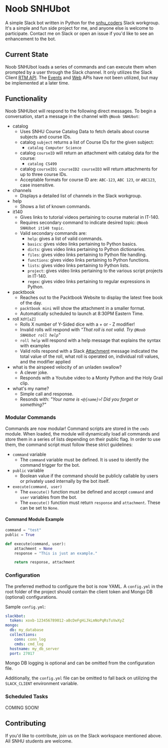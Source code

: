 # Noob SNHUbot

A simple Slack bot written in Python for the [snhu_coders](https://snhu_coders.slack.com) Slack workgroup. It's a simple and fun side project for me, and anyone else is welcome to participate. Contact me on Slack or open an issue if you'd like to see an enhancement to the bot.

## Current State

Noob SNHUbot loads a series of commands and can execute them when prompted by a user through the Slack channel.  It only utilizes the Slack Client [RTM API](https://api.slack.com/rtm). The [Events](https://api.slack.com/events) and [Web](https://api.slack.com/web) APIs have not been utilized, but may be implemented at a later time.

## Functionality

Noob SNHUbot will respond to the following direct messages. To begin a conversation, start a message in the channel with `@Noob SNHUbot`:

* catalog
  * Uses SNHU Course Catalog Data to fetch details about course subjects and course IDs.
  * catalog `subject` returns a list of Course IDs for the given subject:
    * `catalog Computer Science`
  * catalog `courseID` will return an attachment with catalog data for the course:
    * `catalog CS499`
  * catalog `courseID1 courseID2 courseID3` will return attachments for up to three course IDs.
  * Acceptable formats for course ID are: `ABC-123`, `ABC 123`, or `ABC123`, case insensitive.
* channels
  * Displays a detailed list of channels in the Slack workgroup.
* help
  * Shows a list of known commands.
* it140
  * Gives links to tutorial videos pertaining to course material in IT-140.
  * Requires secondary command to indicate desired topic: `@Noob SNHUbot it140 topic`.
  * Valid secondary commands are:
    * `help`: gives a list of valid commands.
    * `basics`: gives video links pertaining to Python basics.
    * `dicts`: gives video links pertaining to Python dictionaries.
    * `files`: gives video links pertaining to Python file handling.
    * `functions`: gives video links pertaining to Python functions.
    * `lists`: gives video links pertaining to Python lists.
    * `project`: gives video links pertaining to the various script projects in IT-140.
    * `regex`: gives video links pertaining to regular expressions in Python. 
* packtbook
  * Reaches out to the Packtbook Website to display the latest free book of the day.
  * `packtbook mini` will show the attachment in a smaller format.
  * Automatically scheduled to launch at 8:30PM Eastern Time.
* roll `XdY[±Z]`
  * Rolls X number of Y-Sided dice with a + or - Z modifier!
  * Invalid rolls will respond with _"That roll is not valid. Try `@Noob SNHUbot roll help`"_
  * `roll help` will respond with a help message that explains the syntax with examples
  * Valid rolls respond with a Slack [Attachment](https://api.slack.com/docs/message-attachments) message indicated the total value of the roll, what roll is operated on, individual roll values, and the modifier applied
* what is the airspeed velocity of an unladen swallow?
  * A clever joke.
  * Responds with a Youtube video to a Monty Python and the Holy Grail clip.
* what's my name?
  * Simple call and response.
  * Resonds with: _"Your name is `<@{name}>`! Did you forget or something?"_

### Modular Commands

Commands are now modular! Command scripts are stored in the `cmds` module.  When loaded, the module
will dynamically load all commands and store them in a series of lists depending on their public flag.
In order to use them, the command script must follow these strict guidelines:

* `command` variable
  * The `command` variable must be defined. It is used to identify the command trigger for the bot.
* `public` variable
  * Boolean value if the command should be publicly callable by users or privately used internally by the bot itself.
* `execute(command, user)`
  * The `execute()` function must be defined and accept `command` and `user` variables from the bot.
  * The `execute()` function must return `response` and `attachment`. These can be set to `None`.

#### Command Module Example

```python
command = "test"
public = True

def execute(command, user):
    attachment = None
    response = "This is just an example."

    return response, attachment
```

### Configuration

The preferred method to configure the bot is now YAML. A `config.yml` in the root folder of the project
should contain the client token and Mongo DB (optional) configurations.

Sample `config.yml`:

```yaml
slackbot:
  token: xoxb-123456789012-aBcDeFgHiJkLmNoPqRsTuVwXyZ  
mongo:  
  db: my_database
  collections:
    conn: conn_log
    cmds: cmd_log
  hostname: my_db_server
  port: 27017
```

Mongo DB logging is optional and can be omitted from the configuration file.

Additionally, the `config.yml` file can be omitted to fall back on utilizing the `SLACK_CLIENT` environment variable.

### Scheduled Tasks

COMING SOON!

## Contributing

If you'd like to contribute, join us on the Slack workspace mentioned above. All SNHU students are welcome.
